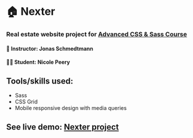 # 🏠 Nexter
### Real estate website project for [Advanced CSS & Sass Course](https://www.udemy.com/share/1000cAAEMcdFhURHw=/)
#### 📓 Instructor: Jonas Schmedtmann
#### 👩‍💻 Student: Nicole Peery
## Tools/skills used:
* Sass
* CSS Grid
* Mobile responsive design with media queries

## See live demo: [Nexter project](https://nicolepdev.github.io/Nexter/)
